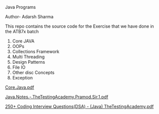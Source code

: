 Java Programs

Author- Adarsh Sharma

This repo contains the source code for the Exercise that we have done in the ATB7x batch

1. Core JAVA
2. OOPs
3. Collections Framework
4. Multi Threading
5. Design Patterns
6. File IO
7. Other disc Concepts
8. Exception



[Core.Java.pdf](..%2F..%2FDownloads%2FCore.Java.pdf)

[Java.Notes.-.TheTestingAcademy.Pramod.Sir.1.pdf](..%2F..%2FDownloads%2FJava.Notes.-.TheTestingAcademy.Pramod.Sir.1.pdf)

[250+ Coding Interview Questions(DSA) - (Java) TheTestingAcademy.pdf](..%2F..%2FDownloads%2F250%2B%20Coding%20Interview%20Questions%28DSA%29%20-%20%28Java%29%20TheTestingAcademy.pdf)